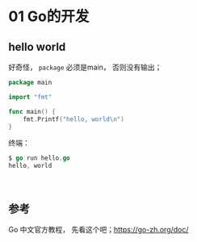# 01 Go的开发

## hello world

好奇怪， `package` 必须是main， 否则没有输出；

```go
package main

import "fmt"

func main() {
	fmt.Printf("hello, world\n")
}
```

终端：

```go
$ go run hello.go
hello, world
```

<br>

## 参考

Go 中文官方教程， 先看这个吧；https://go-zh.org/doc/